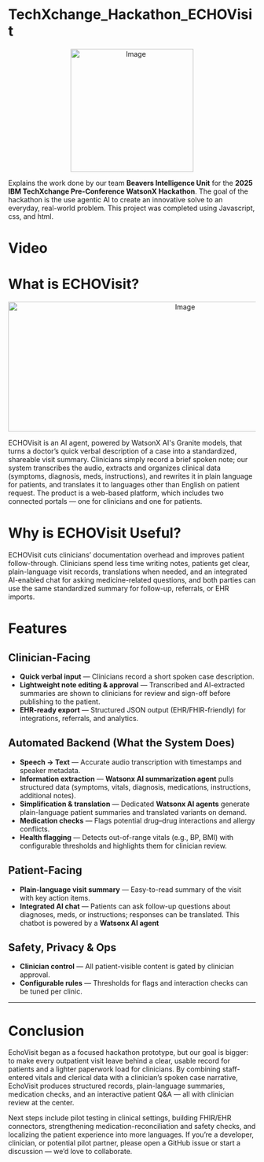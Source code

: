 # TechXchange_Hackathon_ECHOVisit
<div align="center">
<img width="250" height="250" alt="Image" src="https://github.com/user-attachments/assets/50c2a6e3-fab4-4082-96e8-5fef510f6dcf" />
</div>

Explains the work done by our team **Beavers Intelligence Unit** for the **2025 IBM TechXchange Pre-Conference WatsonX Hackathon**. The goal of the hackathon is the use agentic AI to create an innovative solve to an everyday, real-world problem. This project was completed using Javascript, css, and html.

# Video

# What is ECHOVisit?
<div align="center">
<img width="704" height="264" alt="Image" src="https://github.com/user-attachments/assets/11b25f72-0548-44c1-b71b-0faa63b3eea3" />
</div>

ECHOVisit is an AI agent, powered by WatsonX AI's Granite models, that turns a doctor’s quick verbal description of a case into a standardized, shareable visit summary. Clinicians simply record a brief spoken note; our system transcribes the audio, extracts and organizes clinical data (symptoms, diagnosis, meds, instructions), and rewrites it in plain language for patients, and translates it to languages other than English on patient request. The product is a web-based platform, which includes two connected portals — one for clinicians and one for patients.


# Why is ECHOVisit Useful?
ECHOVisit cuts clinicians’ documentation overhead and improves patient follow-through. Clinicians spend less time writing notes, patients get clear, plain-language visit records, translations when needed, and an integrated AI-enabled chat for asking medicine-related questions, and both parties can use the same standardized summary for follow-up, referrals, or EHR imports.

# Features
## Clinician-Facing
- **Quick verbal input** — Clinicians record a short spoken case description.  
- **Lightweight note editing & approval** — Transcribed and AI-extracted summaries are shown to clinicians for review and sign-off before publishing to the patient.  
- **EHR-ready export** — Structured JSON output (EHR/FHIR-friendly) for integrations, referrals, and analytics.

## Automated Backend (What the System Does)
- **Speech → Text** — Accurate audio transcription with timestamps and speaker metadata.  
- **Information extraction** — **Watsonx AI summarization agent** pulls structured data (symptoms, vitals, diagnosis, medications, instructions, additional notes).  
- **Simplification & translation** — Dedicated **Watsonx AI agents** generate plain-language patient summaries and translated variants on demand.  
- **Medication checks** — Flags potential drug–drug interactions and allergy conflicts.  
- **Health flagging** — Detects out-of-range vitals (e.g., BP, BMI) with configurable thresholds and highlights them for clinician review.  

## Patient-Facing
- **Plain-language visit summary** — Easy-to-read summary of the visit with key action items.  
- **Integrated AI chat** — Patients can ask follow-up questions about diagnoses, meds, or instructions; responses can be translated. This chatbot is powered by a **Watsonx AI agent**  

## Safety, Privacy & Ops
- **Clinician control** — All patient-visible content is gated by clinician approval.  
- **Configurable rules** — Thresholds for flags and interaction checks can be tuned per clinic.  

---

# Conclusion

EchoVisit began as a focused hackathon prototype, but our goal is bigger: to make every outpatient visit leave behind a clear, usable record for patients and a lighter paperwork load for clinicians. By combining staff-entered vitals and clerical data with a clinician’s spoken case narrative, EchoVisit produces structured records, plain-language summaries, medication checks, and an interactive patient Q&A — all with clinician review at the center.

Next steps include pilot testing in clinical settings, building FHIR/EHR connectors, strengthening medication-reconciliation and safety checks, and localizing the patient experience into more languages. If you’re a developer, clinician, or potential pilot partner, please open a GitHub issue or start a discussion — we’d love to collaborate.
